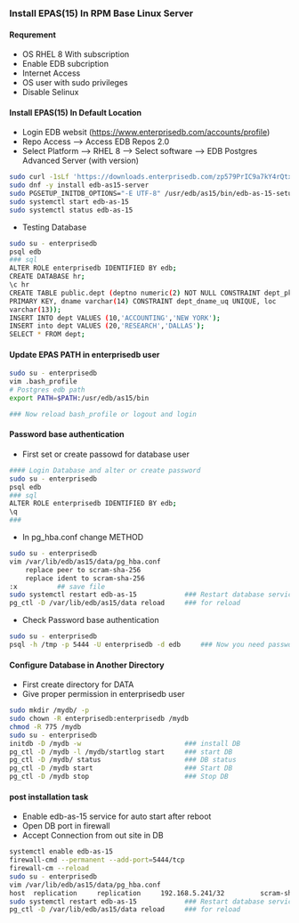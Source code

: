 ### Install EPAS(15) In RPM Base Linux Server 

#### Requrement 
- OS RHEL 8 With subscription 
- Enable EDB subcription
- Internet Access 
- OS user with sudo privileges
- Disable Selinux 

#### Install EPAS(15) In Default Location
- Login EDB websit (https://www.enterprisedb.com/accounts/profile) 
- Repo Access --> Access EDB Repos 2.0 
- Select Platform --> RHEL 8 --> Select software --> EDB Postgres Advanced Server (with version)
```sh
sudo curl -1sLf 'https://downloads.enterprisedb.com/zp579PrIC9a7kY4rQtxX63HAaXHtzeCA/enterprise/setup.rpm.sh' | sudo -E bash
sudo dnf -y install edb-as15-server
sudo PGSETUP_INITDB_OPTIONS="-E UTF-8" /usr/edb/as15/bin/edb-as-15-setup initdb        ## Database Default Location 
sudo systemctl start edb-as-15
sudo systemctl status edb-as-15
```
- Testing Database  
```sh
sudo su - enterprisedb
psql edb
### sql
ALTER ROLE enterprisedb IDENTIFIED BY edb;
CREATE DATABASE hr;
\c hr
CREATE TABLE public.dept (deptno numeric(2) NOT NULL CONSTRAINT dept_pk
PRIMARY KEY, dname varchar(14) CONSTRAINT dept_dname_uq UNIQUE, loc
varchar(13));
INSERT INTO dept VALUES (10,'ACCOUNTING','NEW YORK');
INSERT into dept VALUES (20,'RESEARCH','DALLAS');
SELECT * FROM dept;
```
#### Update EPAS PATH in enterprisedb user 
```sh
sudo su - enterprisedb
vim .bash_profile
# Postgres edb path
export PATH=$PATH:/usr/edb/as15/bin

### Now reload bash_profile or logout and login 
```

#### Password base authentication 
- First set or create passowd for database user

```sh
#### Login Database and alter or create password 
sudo su - enterprisedb
psql edb
### sql 
ALTER ROLE enterprisedb IDENTIFIED BY edb;
\q
###
```
- In pg_hba.conf change METHOD
```sh
sudo su - enterprisedb 
vim /var/lib/edb/as15/data/pg_hba.conf
    replace peer to scram-sha-256
    replace ident to scram-sha-256
:x          ## save file 
sudo systemctl restart edb-as-15            ### Restart database service or reload 
pg_ctl -D /var/lib/edb/as15/data reload     ### for reload 

```

- Check Password base authentication 
```sh
sudo su - enterprisedb 
psql -h /tmp -p 5444 -U enterprisedb -d edb     ### Now you need password for login database
```

#### Configure Database in Another Directory 
- First create directory for DATA
- Give proper permission in enterprisedb user 

```sh
sudo mkdir /mydb/ -p
sudo chown -R enterprisedb:enterprisedb /mydb
chmod -R 775 /mydb
sudo su - enterprisedb 
initdb -D /mydb -w                          ### install DB
pg_ctl -D /mydb -l /mydb/startlog start     ### start DB
pg_ctl -D /mydb/ status                     ### DB status
pg_ctl -D /mydb start                       ### Start DB
pg_ctl -D /mydb stop                        ### Stop DB

```

#### post installation task 
- Enable edb-as-15 service for auto start after reboot
- Open DB port in firewall 
- Accept Connection from out site in DB 

```sh
systemctl enable edb-as-15
firewall-cmd --permanent --add-port=5444/tcp
firewall-cm --reload 
sudo su - enterprisedb 
vim /var/lib/edb/as15/data/pg_hba.conf
host  replication     replication     192.168.5.241/32         scram-sha-256        ### cline ip address 
sudo systemctl restart edb-as-15            ### Restart database service or reload 
pg_ctl -D /var/lib/edb/as15/data reload     ### for reload 
```